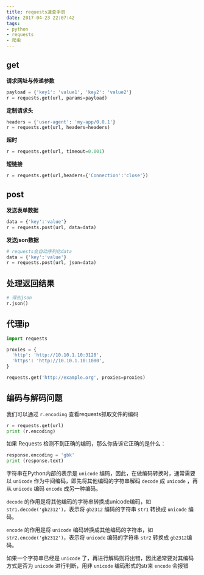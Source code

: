 ```yaml
---
title: requests速查手册
date: 2017-04-23 22:07:42
tags:
- python
- requests
- 爬虫
---
```


## get

**请求网址与传递参数**

```python
payload = {'key1': 'value1', 'key2': 'value2'}
r = requests.get(url, params=payload)
```

**定制请求头**

```python
headers = {'user-agent': 'my-app/0.0.1'}
r = requests.get(url, headers=headers)
```

**超时**

```python
r = requests.get(url, timeout=0.001)
```

**短链接**

```python
r = requests.get(url,headers={'Connection':'close'})
```

## post

**发送表单数据**

```python
data = {'key':'value'}
r = requests.post(url, data=data)
```

**发送json数据**

```python
# requests会自动序列化data
data = {'key':'value'}
r = requests.post(url, json=data)
```
## 处理返回结果

```python
# 得到json
r.json()
```

## 代理ip

```python
import requests

proxies = {
  'http': 'http://10.10.1.10:3128',
  'https': 'http://10.10.1.10:1080',
}

requests.get('http://example.org', proxies=proxies)
```

## 编码与解码问题

我们可以通过 `r.encoding` 查看requests抓取文件的编码

```python
r = requests.get(url)
print (r.encoding)
```

如果 Requests 检测不到正确的编码，那么你告诉它正确的是什么：

```python
response.encoding = 'gbk'
print (response.text)
```

字符串在Python内部的表示是 `unicode` 编码，因此，在做编码转换时，通常需要以 `unicode` 作为中间编码，即先将其他编码的字符串解码 `decode` 成 `unicode` ，再从 `unicode` 编码 `encode` 成另一种编码。

`decode` 的作用是将其他编码的字符串转换成unicode编码，如 `str1.decode('gb2312')`，表示将 `gb2312` 编码的字符串 `str1` 转换成 `unicode` 编码。

`encode` 的作用是将 `unicode` 编码转换成其他编码的字符串，如 `str2.encode('gb2312')`，表示将 `unicode` 编码的字符串 `str2` 转换成 `gb2312`编码。

如果一个字符串已经是 `unicode` 了，再进行解码则将出错，因此通常要对其编码方式是否为 `unicode` 进行判断，用非 `unicode` 编码形式的str来 `encode` 会报错